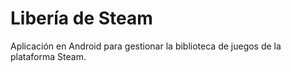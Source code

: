 # Libería de Steam
Aplicación en Android para gestionar la biblioteca de juegos de la plataforma Steam. 
